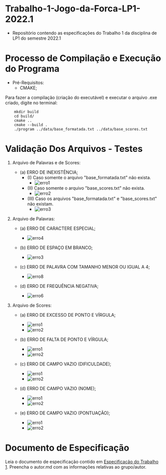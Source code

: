 # Trabalho-1-Jogo-da-Forca-LP1-2022.1
* Repositório contendo as especificações do Trabalho 1 da disciplina de LP1 do semestre 2022.1
# Processo de Compilação e Execução do Programa
* Pré-Requisitos:
    - CMAKE; <br />

Para fazer a compilação (criação do executável) e executar o arquivo .exe criado, digite no terminal: <br />
```
    mkdir build
    cd build/
    cmake ..
    cmake --build .
    ./program ../data/base_formatada.txt ../data/base_scores.txt
```
# Validação Dos Arquivos - Testes

1. Arquivo de Palavras e de Scores:
    - (a) ERRO DE INEXISTÊNCIA;
        - (I) Caso somente o arquivo "base_formatada.txt" não exista.
            - ![erro1](https://user-images.githubusercontent.com/99360129/165418646-3983a2d4-cd5c-4c3b-bc88-13aa3750277b.png)
        - (II) Caso somente o arquivo "base_scores.txt" não exista.
            - ![erro2](https://user-images.githubusercontent.com/99360129/165418565-61f29b6b-aace-45ca-9f4f-4ffd04be28c7.png)
        - (III) Caso os arquivos "base_formatada.txt" e "base_scores.txt" não existam.
            - ![erro3](https://user-images.githubusercontent.com/99360129/165418661-a1d98534-de4a-40ef-a12b-b3f2d152f026.png)
       
2. Arquivo de Palavras:
    - (a) ERRO DE CARACTERE ESPECIAL;
        - ![erro4](https://user-images.githubusercontent.com/82531511/165169521-40e9aa40-c39d-4d5f-983d-4dcfed3ee9ad.jpeg)

    - (b) ERRO DE ESPAÇO EM BRANCO;
        - ![erro3](https://user-images.githubusercontent.com/82531511/165169500-3a6e1d85-8c78-4fea-92a2-2001242befaf.jpeg)

    - (c) ERRO DE PALAVRA COM TAMANHO MENOR OU IGUAL A 4;
        - ![erro8](https://user-images.githubusercontent.com/82531511/165169603-b6086557-c573-4507-bdff-b82436223fec.jpeg)

    - (d) ERRO DE FREQUÊNCIA NEGATIVA;
        - ![erro6](https://user-images.githubusercontent.com/82531511/165169564-f3a13eed-8bc0-4883-85d2-e176df4e1b0c.jpeg)

3. Arquivo de Scores:  
    - (a) ERRO DE EXCESSO DE PONTO E VÍRGULA;
        - ![erro1](https://user-images.githubusercontent.com/99360129/165215289-7c4a7760-2541-4858-bf1d-fe2a0c626991.png)
        - ![erro2](https://user-images.githubusercontent.com/99360129/165215384-ee4f1437-eacd-4535-a6d7-3e656bbf20ef.png)

    - (b) ERRO DE FALTA DE PONTO E VÍRGULA;
        - ![erro1](https://user-images.githubusercontent.com/99360129/165215523-3656898f-9f70-41f6-8a56-3bc1202f5f0b.png)
        - ![erro2](https://user-images.githubusercontent.com/99360129/165215463-677bd4ff-fbbd-49d3-bb7d-7e8e1d727490.png)

    - (c) ERRO DE CAMPO VAZIO (DIFICULDADE);
        - ![erro1](https://user-images.githubusercontent.com/99360129/165219697-b1227398-8713-46c4-ba2a-7cca647e72aa.png)
        - ![erro2](https://user-images.githubusercontent.com/99360129/165219734-b3adb272-6fd5-4709-9099-b42b0a55e239.png)

    - (d) ERRO DE CAMPO VAZIO (NOME);
        - ![erro1](https://user-images.githubusercontent.com/99360129/165219812-0ed9b4d6-a3cc-4893-b08a-9678c62e3ddd.png)
        - ![erro2](https://user-images.githubusercontent.com/99360129/165219857-94128ad2-b8e3-453b-86e7-57a4953a41b1.png)
        
    - (e) ERRO DE CAMPO VAZIO (PONTUAÇÃO);
        - ![erro1](https://user-images.githubusercontent.com/99360129/165219909-c75f9269-404e-442e-a756-e2a4b1f423d1.png)
        - ![erro2](https://user-images.githubusercontent.com/99360129/165219930-0502b43f-ea27-4530-9fb6-c66bdf173edc.png)


# Documento de Especificação

Leia o documento de especificação contido em [Especificação do Trabalho 1](https://docs.google.com/document/d/1aa51VNLQ_jpZaEuGkMz2KE8feAkE48-TENZ9eqn48nk/edit?usp=sharing). Preencha o autor.md com as informações relativas ao grupo/autor.
